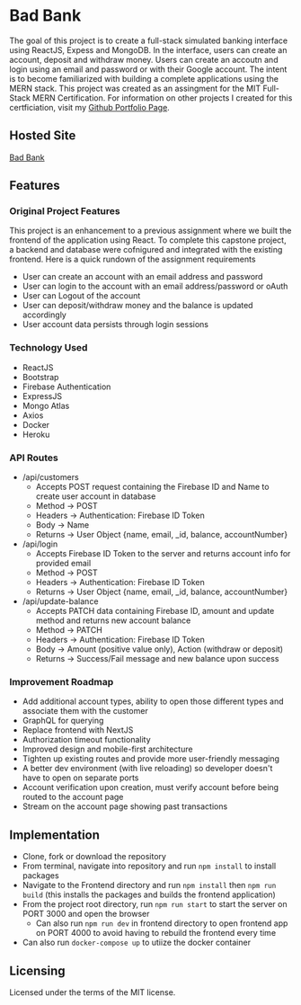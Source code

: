 # Bad Bank

The goal of this project is to create a full-stack simulated banking interface using ReactJS, Expess and MongoDB. In the interface, users can create an account, deposit and withdraw money. Users can create an accoutn and login using an email and password or with their Google account. The intent is to become familiarized with building a complete applications using the MERN stack. This project was created as an assingment for the MIT Full-Stack MERN Certification. For information on other projects I created for this certficiation, visit my [Github Portfolio Page](https://jasonrahm00.github.io/).

## Hosted Site

[Bad Bank](https://jr-bad-bank-19556df085a6.herokuapp.com/)

## Features

### Original Project Features

This project is an enhancement to a previous assignment where we built the frontend of the application using React. To complete this capstone project, a backend and database were cofnigured and integrated with the existing frontend. Here is a quick rundown of the assignment requirements

- User can create an account with an email address and password
- User can login to the account with an email address/password or oAuth
- User can Logout of the account
- User can deposit/withdraw money and the balance is updated accordingly
- User account data persists through login sessions

### Technology Used

- ReactJS
- Bootstrap
- Firebase Authentication
- ExpressJS
- Mongo Atlas
- Axios
- Docker
- Heroku

### API Routes

- /api/customers
  - Accepts POST request containing the Firebase ID and Name to create user account in database
  - Method -> POST
  - Headers -> Authentication: Firebase ID Token
  - Body -> Name
  - Returns -> User Object {name, email, \_id, balance, accountNumber}
- /api/login
  - Accepts Firebase ID Token to the server and returns account info for provided email
  - Method -> POST
  - Headers -> Authentication: Firebase ID Token
  - Returns -> User Object {name, email, \_id, balance, accountNumber}
- /api/update-balance
  - Accepts PATCH data containing Firebase ID, amount and update method and returns new account balance
  - Method -> PATCH
  - Headers -> Authentication: Firebase ID Token
  - Body -> Amount (positive value only), Action (withdraw or deposit)
  - Returns -> Success/Fail message and new balance upon success

### Improvement Roadmap

- Add additional account types, ability to open those different types and associate them with the customer
- GraphQL for querying
- Replace frontend with NextJS
- Authorization timeout functionality
- Improved design and mobile-first architecture
- Tighten up existing routes and provide more user-friendly messaging
- A better dev environment (with live reloading) so developer doesn't have to open on separate ports
- Account verification upon creation, must verify account before being routed to the account page
- Stream on the account page showing past transactions

## Implementation

- Clone, fork or download the repository
- From terminal, navigate into repository and run `npm install` to install packages
- Navigate to the Frontend directory and run `npm install` then `npm run build` (this installs the packages and builds the frontend application)
- From the project root directory, run `npm run start` to start the server on PORT 3000 and open the browser
  - Can also run `npm run dev` in frontend directory to open frontend app on PORT 4000 to avoid having to rebuild the frontend every time
- Can also run `docker-compose up` to utiize the docker container

## Licensing

Licensed under the terms of the MIT license.
